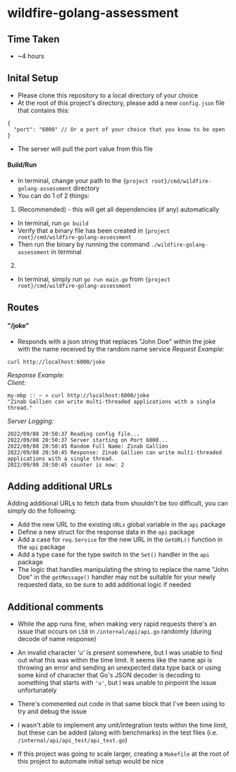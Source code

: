 # wildfire-golang-assessment

## Time Taken
- ~4 hours

## Inital Setup
- Please clone this repository to a local directory of your choice
- At the root of this project's directory, please add a new `config.json` file that contains this:
```
{
  "port": "6000" // Or a port of your choice that you know to be open
}
```
- The server will pull the port value from this file
#### Build/Run
- In terminal, change your path to the `{project root}/cmd/wildfire-golang-assessment` directory
- You can do 1 of 2 things:
1. (Recommended) - this will get all dependencies (if any) automatically
- In terminal, run `go build`
- Verify that a binary file has been created in `{project root}/cmd/wildfire-golang-assessment`
- Then run the binary by running the command `./wildfire-golang-assessment` in terminal
2.
- In terminal, simply run `go run main.go` from `{project root}/cmd/wildfire-golang-assessment`

## Routes
#### "/joke"
- Responds with a json string that replaces "John Doe" within the joke with the name received by the random name service
*Request Example:*
```
curl http://localhost:6000/joke
```
*Response Example:*  
*Client:*
```
my-mbp :: ~ » curl http://localhost:6000/joke
"Zinab Gallien can write multi-threaded applications with a single thread."
```
*Server Logging:*
```
2022/09/08 20:50:37 Reading config file...
2022/09/08 20:50:37 Server starting on Port 6000...
2022/09/08 20:50:45 Random Full Name: Zinab Gallien
2022/09/08 20:50:45 Response: Zinab Gallien can write multi-threaded applications with a single thread.
2022/09/08 20:50:45 counter is now: 2
```

## Adding additional URLs
Adding additional URLs to fetch data from shouldn't be too difficult, you can simply do the following:
- Add the new URL to the existing `URLs` global variable in the `api` package
- Define a new struct for the response data in the `api` package
- Add a case for `req.Service` for the new URL in the `GetURL()` function in the `api` package
- Add a type case for the type switch in the `Set()` handler in the `api` package
- The logic that handles manipulating the string to replace the name "John Doe" in the `getMessage()` handler may not be suitable for your newly requested data, so be sure to add additional logic if needed

## Additional comments
- While the app runs fine, when making very rapid requests there's an issue that occurs on `L58` in `/internal/api/api.go` randomly (during decode of name response)
- An invalid character 'u' is present somewhere, but I was unable to find out what this was within the time limit. It seems like the name api is throwing an error and sending an unexpected data type back or using some kind of character that Go's JSON decoder is decoding to something that starts with `'u'`, but I was unable to pinpoint the issue unfortunately
- There's commented out code in that same block that I've been using to try and debug the issue

- I wasn't able to implement any unit/integration tests within the time limit, but these can be added (along with benchmarks) in the test files (i.e. `/internal/api/api_test/api_test.go`)
- If this project was going to scale larger, creating a `Makefile` at the root of this project to automate initial setup would be nice
